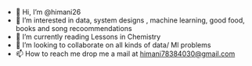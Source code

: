 - 👋 Hi, I’m @himani26
- 👀 I’m interested in data, system designs , machine learning, good food, books and song recoommendations
- 🌱 I’m currently reading Lessons in Chemistry
- 💞️ I’m looking to collaborate on all kinds of data/ Ml problems
- 📫 How to reach me drop me a mail at himani78384030@gmail.com

<!---
himani26/himani26 is a ✨ special ✨ repository because its `README.md` (this file) appears on your GitHub profile.
You can click the Preview link to take a look at your changes.
--->
